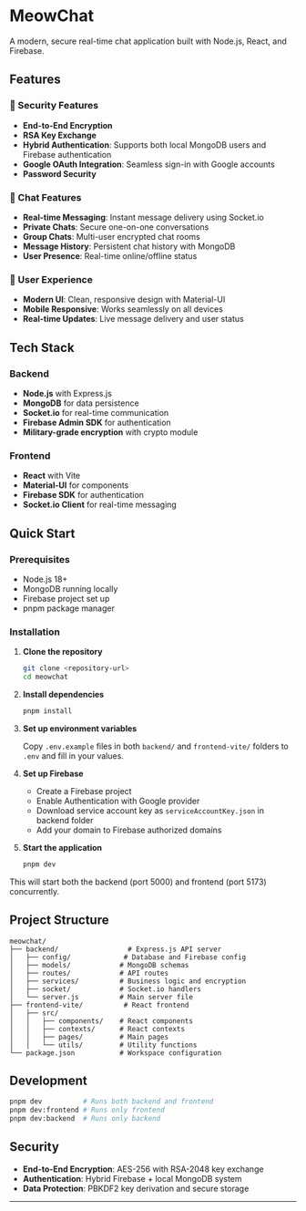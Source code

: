 # MeowChat 

A modern, secure real-time chat application built with Node.js, React, and Firebase.

## Features

### 🔐 Security Features
- **End-to-End Encryption**
- **RSA Key Exchange**
- **Hybrid Authentication**: Supports both local MongoDB users and Firebase authentication
- **Google OAuth Integration**: Seamless sign-in with Google accounts
- **Password Security**

### 💬 Chat Features
- **Real-time Messaging**: Instant message delivery using Socket.io
- **Private Chats**: Secure one-on-one conversations
- **Group Chats**: Multi-user encrypted chat rooms
- **Message History**: Persistent chat history with MongoDB
- **User Presence**: Real-time online/offline status

### 🎨 User Experience
- **Modern UI**: Clean, responsive design with Material-UI
- **Mobile Responsive**: Works seamlessly on all devices
- **Real-time Updates**: Live message delivery and user status

## Tech Stack

### Backend
- **Node.js** with Express.js
- **MongoDB** for data persistence
- **Socket.io** for real-time communication
- **Firebase Admin SDK** for authentication
- **Military-grade encryption** with crypto module

### Frontend
- **React** with Vite
- **Material-UI** for components
- **Firebase SDK** for authentication
- **Socket.io Client** for real-time messaging

## Quick Start

### Prerequisites
- Node.js 18+
- MongoDB running locally
- Firebase project set up
- pnpm package manager

### Installation

1. **Clone the repository**
   ```bash
   git clone <repository-url>
   cd meowchat
   ```

2. **Install dependencies**
   ```bash
   pnpm install
   ```

3. **Set up environment variables**
   
   Copy `.env.example` files in both `backend/` and `frontend-vite/` folders to `.env` and fill in your values.

4. **Set up Firebase**
   - Create a Firebase project
   - Enable Authentication with Google provider
   - Download service account key as `serviceAccountKey.json` in backend folder
   - Add your domain to Firebase authorized domains

5. **Start the application**
   ```bash
   pnpm dev
   ```

This will start both the backend (port 5000) and frontend (port 5173) concurrently.

## Project Structure

```
meowchat/
├── backend/                 # Express.js API server
│   ├── config/             # Database and Firebase config
│   ├── models/            # MongoDB schemas
│   ├── routes/            # API routes
│   ├── services/          # Business logic and encryption
│   ├── socket/            # Socket.io handlers
│   └── server.js          # Main server file
├── frontend-vite/          # React frontend
│   ├── src/
│   │   ├── components/    # React components
│   │   ├── contexts/      # React contexts
│   │   ├── pages/         # Main pages
│   │   └── utils/         # Utility functions
└── package.json           # Workspace configuration
```

## Development

```bash
pnpm dev          # Runs both backend and frontend
pnpm dev:frontend # Runs only frontend
pnpm dev:backend  # Runs only backend
```

## Security

- **End-to-End Encryption**: AES-256 with RSA-2048 key exchange
- **Authentication**: Hybrid Firebase + local MongoDB system
- **Data Protection**: PBKDF2 key derivation and secure storage

---

